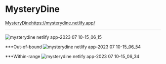 # MysteryDine
[MysteryDine](https://mysterydine.netlify.app/)https://mysterydine.netlify.app/
***
![mysterydine netlify app-2023 07 10-15_06_15](https://github.com/justfumz/MysteryDine/assets/75293818/1a0fd52e-84c9-4a4c-8cab-4d2d672f57af)

***Out-of-bound
![mysterydine netlify app-2023 07 10-15_06_54](https://github.com/justfumz/MysteryDine/assets/75293818/b43d3397-35df-4ddf-9667-0cbb6c6d9526)

***Within-range
![mysterydine netlify app-2023 07 10-15_06_34](https://github.com/justfumz/MysteryDine/assets/75293818/8e10a141-8700-4a36-897d-487040db2b07)
